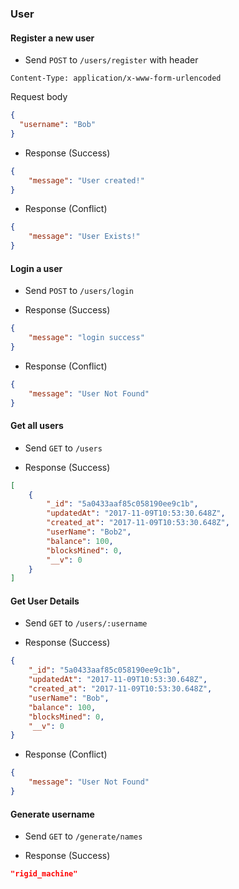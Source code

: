 ### User 

#### Register a new user 

* Send `POST` to `/users/register` with 
header
```
Content-Type: application/x-www-form-urlencoded
```
Request body 
```json
{
  "username": "Bob"
}
```

* Response (Success) 
```json
{
    "message": "User created!"
}
```
* Response (Conflict)
```json
{
    "message": "User Exists!"
}
```


#### Login a user

* Send `POST` to `/users/login` 

* Response (Success)
```json
{
    "message": "login success"
}
```
* Response (Conflict)
```json
{
    "message": "User Not Found"
}
```

#### Get all users

* Send `GET` to `/users` 

* Response (Success)
```json
[
    {
        "_id": "5a0433aaf85c058190ee9c1b",
        "updatedAt": "2017-11-09T10:53:30.648Z",
        "created_at": "2017-11-09T10:53:30.648Z",
        "userName": "Bob2",
        "balance": 100,
        "blocksMined": 0,
        "__v": 0
    }
]
```
#### Get User Details

* Send `GET` to `/users/:username` 

* Response (Success)
```json
{
    "_id": "5a0433aaf85c058190ee9c1b",
    "updatedAt": "2017-11-09T10:53:30.648Z",
    "created_at": "2017-11-09T10:53:30.648Z",
    "userName": "Bob",
    "balance": 100,
    "blocksMined": 0,
    "__v": 0
}
```

* Response (Conflict)
```json
{
    "message": "User Not Found"
}
```


#### Generate username

* Send `GET` to `/generate/names` 

* Response (Success)
```json
"rigid_machine"
```
